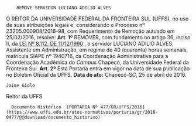         REMOVE SERVIDOR LUCIANO ADILIO ALVES  

 O REITOR DA UNIVERSIDADE FEDERAL DA FRONTEIRA SUL (UFFS), no uso de suas atribuições legais e, considerando o Processo nº 23205.000908/2016-98, com Requerimento de Remoção autuado em 25/02/2016, resolve:   **Art. 1º** REMOVER, com fundamento no artigo 36, inciso II, da [LEI Nº 8.112, DE 11/12/1990](http://www.planalto.gov.br/ccivil_03/leis/l8112cons.htm)  , o servidor LUCIANO ADILIO ALVES, Assistente em Administração, em regime de 40 (quarenta) horas semanais, matrícula SIAPE nº 1940716, da Coordenação Administrativa para a Coordenação Acadêmica do *Campus* Chapecó, da Universidade Federal da Fronteira Sul.   **Art. 2º** Esta Portaria entra em vigor na data de sua publicação no Boletim Oficial da UFFS.      **Data do ato:** Chapecó-SC, 25 de abril de 2016.   
 

    Jaime Giolo   
 Reitor da UFFS 

      Documento Histórico  [PORTARIA Nº 477/GR/UFFS/2016](https://www.uffs.edu.br/atos-normativos/portaria/gr/2016-0477/@@download/documento_historico)     
      